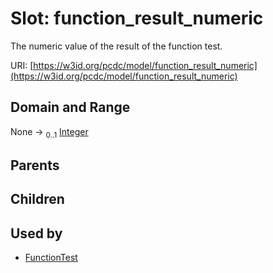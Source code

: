 
# Slot: function_result_numeric


The numeric value of the result of the function test.

URI: [https://w3id.org/pcdc/model/function_result_numeric](https://w3id.org/pcdc/model/function_result_numeric)


## Domain and Range

None &#8594;  <sub>0..1</sub> [Integer](types/Integer.md)

## Parents


## Children


## Used by

 * [FunctionTest](FunctionTest.md)
